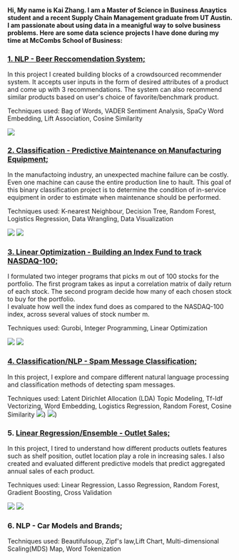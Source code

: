 
#### Hi, My name is Kai Zhang. I am a Master of Science in Business Anaytics student and a recent Supply Chain Management graduate from UT Austin. I am passionate about using data in a meanigful way to solve business problems. Here are some data science projects I have done during my time at McCombs School of Business:


### [1. NLP - Beer Reccomendation System;](https://github.com/kaiczhang/Data-Science-Portfolio/blob/main/Beer%20Recommendation%20System.ipynb)
In this project I created building blocks of a crowdsourced recommender system. It accepts user inputs in the form of desired attributes of a product and come up with 3 recommendations. The system can also recommend similar products based on user's choice of favorite/benchmark product.

Techniques used: Bag of Words, VADER Sentiment Analysis, SpaCy Word Embedding, Lift Association, Cosine Similarity

![](https://github.com/kaiczhang/Kai-Data-Science-Portfolio/blob/main/Images/Beer1.png)

### [2. Classification - Predictive Maintenance on Manufacturing Equipment;](https://github.com/kaiczhang/Data-Science-Portfolio/blob/main/Predictive%20Maintenance%20on%20Manufacturing%20Equipment.ipynb)
In the manufactoing industry, an unexpected machine failure can be costly. Even one machine can cause the entire production line to hault. This goal of this binary classification project is to determine the condition of in-service equipment in order to estimate when maintenance should be performed.

Techniques used: K-nearest Neighbour, Decision Tree, Random Forest, Logistics Regression, Data Wrangling, Data Visualization

![](https://github.com/kaiczhang/Kai-Data-Science-Portfolio/blob/main/Images/Machine1.png)
![](https://github.com/kaiczhang/Kai-Data-Science-Portfolio/blob/main/Images/Machine1.png)



### [3. Linear Optimization - Building an Index Fund to track NASDAQ-100;](https://github.com/kaiczhang/Data-Science-Portfolio/blob/main/Index%20Fund%20Selection.ipynb)
I formulated two integer programs that picks m out of 100 stocks for the portfolio. The first program takes as input a correlation matrix of daily return of each stock. The second program decide how many of each chosen stock to buy for the portfolio.<br />
I evaluate how well the index fund does as compared to the NASDAQ-100 index, across several values of stock number m.

Techniques used: Gurobi, Integer Programming, Linear Optimization

![](https://github.com/kaiczhang/Kai-Data-Science-Portfolio/blob/main/Images/Stock1.png)
![](https://github.com/kaiczhang/Kai-Data-Science-Portfolio/blob/main/Images/Stock2.png)


### [4. Classification/NLP - Spam Message Classification;](https://github.com/kaiczhang/Data-Science-Portfolio/blob/main/SpamProject.ipynb)
In this project, I explore and compare different natural language processing and classification methods of detecting spam messages.

Techniques used: Latent Dirichlet Allocation (LDA) Topic Modeling, Tf-Idf Vectorizing, Word Embedding, Logistics Regression, Random Forest, Cosine Similarity
![](https://github.com/kaiczhang/Kai-Data-Science-Portfolio/blob/main/Images/Spam1.png))
![](https://github.com/kaiczhang/Kai-Data-Science-Portfolio/blob/main/Images/Spam2.png))



### 5. [Linear Regression/Ensemble - Outlet Sales;](https://github.com/kaiczhang/Kai-Data-Science-Portfolio/blob/main/Regression-Outlet%20Sales.ipynb)
In this project, I tired to understand how different products outlets features such as shelf position, outlet location play a role in increasing sales.
I also created and evaluated different predictive models that predict aggregated annual sales of each product.

Techniques used: Linear Regression, Lasso Regression, Random Forest, Gradient Boosting, Cross Validation

![](https://github.com/kaiczhang/Kai-Data-Science-Portfolio/blob/main/Images/Outlet1.png)
![](https://github.com/kaiczhang/Kai-Data-Science-Portfolio/blob/main/Images/Outlet2.png)

### 6. NLP - Car Models and Brands; 
Techniques used: Beautifulsoup, Zipf's law,Lift Chart, Multi-dimensional Scaling(MDS) Map, Word Tokenization




